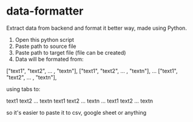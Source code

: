 # data-formatter
Extract data from backend and format it better way, made using Python.

1. Open this python script
2. Paste path to source file
3. Paste path to target file (file can be created)
4. Data will be formated from:

["text1", "text2", ... , "textn"], ["text1", "text2", ... , "textn"], ... ["text1", "text2", ... , "textn"],  

using tabs to:

text1 text2 ... textn
text1 text2 ... textn
...
text1 text2 ... textn

so it's easier to paste it to csv, google sheet or anything
